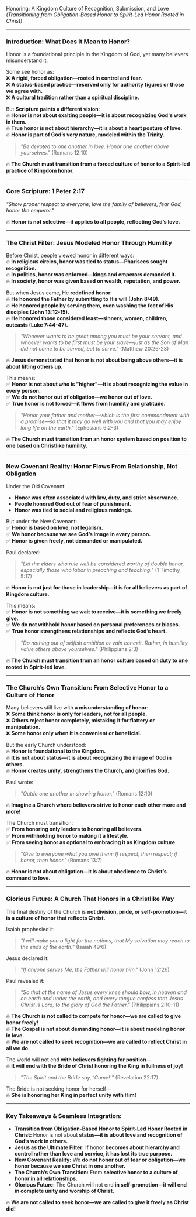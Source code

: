 Honoring: A Kingdom Culture of Recognition, Submission, and Love
_(Transitioning from Obligation-Based Honor to Spirit-Led Honor Rooted in Christ)_

---

### **Introduction: What Does It Mean to Honor?**

Honor is a foundational principle in the Kingdom of God, yet many believers misunderstand it.

Some see honor as:  
❌ **A rigid, forced obligation—rooted in control and fear.**  
❌ **A status-based practice—reserved only for authority figures or those we agree with.**  
❌ **A cultural tradition rather than a spiritual discipline.**

But **Scripture paints a different vision**:  
🔥 **Honor is not about exalting people—it is about recognizing God's work in them.**  
🔥 **True honor is not about hierarchy—it is about a heart posture of love.**  
🔥 **Honor is part of God’s very nature, modeled within the Trinity.**

> _"Be devoted to one another in love. Honor one another above yourselves."_ (Romans 12:10)

🔥 **The Church must transition from a forced culture of honor to a Spirit-led practice of Kingdom honor.**

---

### **Core Scripture: 1 Peter 2:17**

_"Show proper respect to everyone, love the family of believers, fear God, honor the emperor."_

🔥 **Honor is not selective—it applies to all people, reflecting God’s love.**

---

### **The Christ Filter: Jesus Modeled Honor Through Humility**

Before Christ, people viewed honor in different ways:  
🔥 **In religious circles, honor was tied to status—Pharisees sought recognition.**  
🔥 **In politics, honor was enforced—kings and emperors demanded it.**  
🔥 **In society, honor was given based on wealth, reputation, and power.**

But when Jesus came, He **redefined honor**:  
🔥 **He honored the Father by submitting to His will (John 8:49).**  
🔥 **He honored people by serving them, even washing the feet of His disciples (John 13:12-15).**  
🔥 **He honored those considered least—sinners, women, children, outcasts (Luke 7:44-47).**

> _"Whoever wants to be great among you must be your servant, and whoever wants to be first must be your slave—just as the Son of Man did not come to be served, but to serve."_ (Matthew 20:26-28)

🔥 **Jesus demonstrated that honor is not about being above others—it is about lifting others up.**

This means:  
✅ **Honor is not about who is "higher"—it is about recognizing the value in every person.**  
✅ **We do not honor out of obligation—we honor out of love.**  
✅ **True honor is not forced—it flows from humility and gratitude.**

> _"Honor your father and mother—which is the first commandment with a promise—so that it may go well with you and that you may enjoy long life on the earth."_ (Ephesians 6:2-3)

🔥 **The Church must transition from an honor system based on position to one based on Christlike humility.**

---

### **New Covenant Reality: Honor Flows From Relationship, Not Obligation**

Under the Old Covenant:

- **Honor was often associated with law, duty, and strict observance.**
- **People honored God out of fear of punishment.**
- **Honor was tied to social and religious rankings.**

But under the New Covenant:  
✅ **Honor is based on love, not legalism.**  
✅ **We honor because we see God’s image in every person.**  
✅ **Honor is given freely, not demanded or manipulated.**

Paul declared:

> _"Let the elders who rule well be considered worthy of double honor, especially those who labor in preaching and teaching."_ (1 Timothy 5:17)

🔥 **Honor is not just for those in leadership—it is for all believers as part of Kingdom culture.**

This means:  
✅ **Honor is not something we wait to receive—it is something we freely give.**  
✅ **We do not withhold honor based on personal preferences or biases.**  
✅ **True honor strengthens relationships and reflects God’s heart.**

> _"Do nothing out of selfish ambition or vain conceit. Rather, in humility value others above yourselves."_ (Philippians 2:3)

🔥 **The Church must transition from an honor culture based on duty to one rooted in Spirit-led love.**

---

### **The Church’s Own Transition: From Selective Honor to a Culture of Honor**

Many believers still live with **a misunderstanding of honor**:  
❌ **Some think honor is only for leaders, not for all people.**  
❌ **Others reject honor completely, mistaking it for flattery or manipulation.**  
❌ **Some honor only when it is convenient or beneficial.**

But the early Church understood:  
🔥 **Honor is foundational to the Kingdom.**  
🔥 **It is not about status—it is about recognizing the image of God in others.**  
🔥 **Honor creates unity, strengthens the Church, and glorifies God.**

Paul wrote:

> _"Outdo one another in showing honor."_ (Romans 12:10)

🔥 **Imagine a Church where believers strive to honor each other more and more!**

The Church must transition:  
✅ **From honoring only leaders to honoring all believers.**  
✅ **From withholding honor to making it a lifestyle.**  
✅ **From seeing honor as optional to embracing it as Kingdom culture.**

> _"Give to everyone what you owe them: If respect, then respect; if honor, then honor."_ (Romans 13:7)

🔥 **Honor is not about obligation—it is about obedience to Christ’s command to love.**

---

### **Glorious Future: A Church That Honors in a Christlike Way**

The final destiny of the Church is **not division, pride, or self-promotion—it is a culture of honor that reflects Christ.**

Isaiah prophesied it:

> _"I will make you a light for the nations, that My salvation may reach to the ends of the earth."_ (Isaiah 49:6)

Jesus declared it:

> _"If anyone serves Me, the Father will honor him."_ (John 12:26)

Paul revealed it:

> _"So that at the name of Jesus every knee should bow, in heaven and on earth and under the earth, and every tongue confess that Jesus Christ is Lord, to the glory of God the Father."_ (Philippians 2:10-11)

🔥 **The Church is not called to compete for honor—we are called to give honor freely!**  
🔥 **The Gospel is not about demanding honor—it is about modeling honor in love.**  
🔥 **We are not called to seek recognition—we are called to reflect Christ in all we do.**

The world will not end **with believers fighting for position**—  
🔥 **It will end with the Bride of Christ honoring the King in fullness of joy!**

> _"The Spirit and the Bride say, ‘Come!’"_ (Revelation 22:17)

The Bride is not seeking honor for herself—  
🔥 **She is honoring her King in perfect unity with Him!**

---

### **Key Takeaways & Seamless Integration:**

- **Transition from Obligation-Based Honor to Spirit-Led Honor Rooted in Christ:** Honor is not about **status—it is about love and recognition of God’s work in others.**
- **Jesus as the Ultimate Filter:** If honor **becomes about hierarchy and control rather than love and service, it has lost its true purpose.**
- **New Covenant Reality:** We **do not honor out of fear or obligation—we honor because we see Christ in one another.**
- **The Church’s Own Transition:** From **selective honor to a culture of honor in all relationships.**
- **Glorious Future:** The Church will not end **in self-promotion—it will end in complete unity and worship of Christ.**

🔥 **We are not called to seek honor—we are called to give it freely as Christ did!**